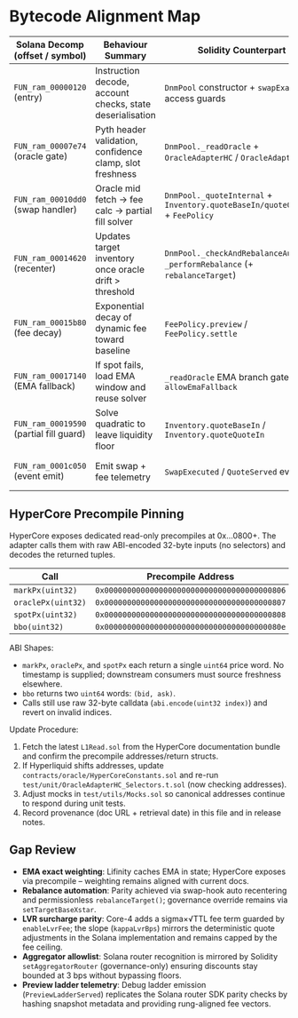 # Bytecode Alignment Map

| Solana Decomp (offset / symbol) | Behaviour Summary | Solidity Counterpart | Notes |
|---------------------------------|-------------------|----------------------|-------|
| `FUN_ram_00000120` (entry) | Instruction decode, account checks, state deserialisation | `DnmPool` constructor + `swapExactIn` access guards | State layout mirrored via struct packing / accessors. |
| `FUN_ram_00007e74` (oracle gate) | Pyth header validation, confidence clamp, slot freshness | `DnmPool._readOracle` + `OracleAdapterHC` / `OracleAdapterPyth` | Uses HyperCore + Pyth fallback; strict/spot caps from SOL/USDC config. |
| `FUN_ram_00010dd0` (swap handler) | Oracle mid fetch → fee calc → partial fill solver | `DnmPool._quoteInternal` + `Inventory.quoteBaseIn/quoteQuoteIn` + `FeePolicy` | Partial solver leaves inventory floor, matching decompiled branch. |
| `FUN_ram_00014620` (recenter) | Updates target inventory once oracle drift > threshold | `DnmPool._checkAndRebalanceAuto` → `_performRebalance` (+ `rebalanceTarget`) | Threshold pulled from config `recenterThresholdPct`; auto + manual parity with Lifinity. |
| `FUN_ram_00015b80` (fee decay) | Exponential decay of dynamic fee toward baseline | `FeePolicy.preview` / `FeePolicy.settle` | Utilises per-block decay with α/β components. |
| `FUN_ram_00017140` (EMA fallback) | If spot fails, load EMA window and reuse solver | `_readOracle` EMA branch gated by `allowEmaFallback` | Divergence vs Pyth enforced before swap proceeds. |
| `FUN_ram_00019590` (partial fill guard) | Solve quadratic to leave liquidity floor | `Inventory.quoteBaseIn` / `Inventory.quoteQuoteIn` | Uses `FixedPointMath` for deterministic scaling and matches Solana big-int ops. |
| `FUN_ram_0001c050` (event emit) | Emit swap + fee telemetry | `SwapExecuted` / `QuoteServed` events | Event fields mirror Solana logging schema. |

## HyperCore Precompile Pinning

HyperCore exposes dedicated read-only precompiles at 0x…0800+. The adapter calls them with raw ABI-encoded 32-byte inputs (no selectors) and decodes the returned tuples.

| Call | Precompile Address | Solidity Helper |
|------|--------------------|-----------------|
| `markPx(uint32)` | `0x0000000000000000000000000000000000000806` | `HyperCoreConstants.MARK_PX_PRECOMPILE` |
| `oraclePx(uint32)` | `0x0000000000000000000000000000000000000807` | `HyperCoreConstants.ORACLE_PX_PRECOMPILE` |
| `spotPx(uint32)` | `0x0000000000000000000000000000000000000808` | `HyperCoreConstants.SPOT_PX_PRECOMPILE` |
| `bbo(uint32)` | `0x000000000000000000000000000000000000080e` | `HyperCoreConstants.BBO_PRECOMPILE` |

ABI Shapes:
- `markPx`, `oraclePx`, and `spotPx` each return a single `uint64` price word. No timestamp is supplied; downstream consumers must source freshness elsewhere.
- `bbo` returns two `uint64` words: `(bid, ask)`.
- Calls still use raw 32-byte calldata (`abi.encode(uint32 index)`) and revert on invalid indices.

Update Procedure:
1. Fetch the latest `L1Read.sol` from the HyperCore documentation bundle and confirm the precompile addresses/return structs.
2. If Hyperliquid shifts addresses, update `contracts/oracle/HyperCoreConstants.sol` and re-run `test/unit/OracleAdapterHC_Selectors.t.sol` (now checking addresses).
3. Adjust mocks in `test/utils/Mocks.sol` so canonical addresses continue to respond during unit tests.
4. Record provenance (doc URL + retrieval date) in this file and in release notes.

## Gap Review
- **EMA exact weighting**: Lifinity caches EMA in state; HyperCore exposes via precompile – weighting remains aligned with current docs.
- **Rebalance automation**: Parity achieved via swap-hook auto recentering and permissionless `rebalanceTarget()`; governance override remains via `setTargetBaseXstar`.
- **LVR surcharge parity**: Core-4 adds a sigma×√TTL fee term guarded by `enableLvrFee`; the slope (`kappaLvrBps`) mirrors the deterministic quote adjustments in the Solana implementation and remains capped by the fee ceiling.
- **Aggregator allowlist**: Solana router recognition is mirrored by Solidity `setAggregatorRouter` (governance-only) ensuring discounts stay bounded at 3 bps without bypassing floors.
- **Preview ladder telemetry**: Debug ladder emission (`PreviewLadderServed`) replicates the Solana router SDK parity checks by hashing snapshot metadata and providing rung-aligned fee vectors.
